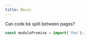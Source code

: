 ```yaml
---
title: Basic
---
```


Can code be split between pages?

```js
const modulePromise = import('foo');
```
